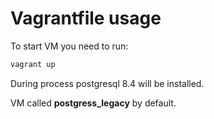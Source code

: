 # Vagrantfile usage

To start VM you need to run:
```bash
vagrant up
```

During process postgresql 8.4 will be installed.

VM called **postgress_legacy** by default. 
